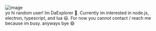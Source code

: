 ![image](https://user-images.githubusercontent.com/70825723/202989546-a26a04fc-b047-4364-9970-9ca675bb056a.png)</br>
yo hi random user!
Im DaExplorer 👋.
Currently im interested in node.js, electron, typescript, and lua 😃.
For now you cannot contact / reach me because im busy.
anyways bye 😄

<!---
DaExplorerCode/DaExplorerCode is a ✨ special ✨ repository because its `README.md` (this file) appears on your GitHub profile.
You can click the Preview link to take a look at your changes.
--->
